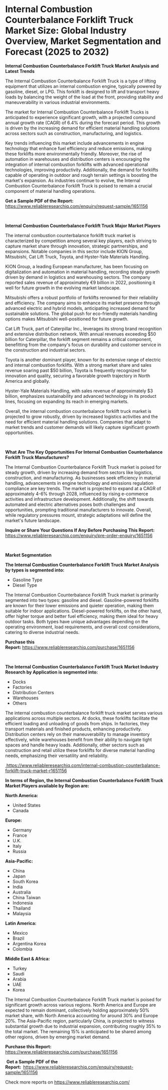 <p><h1>Internal Combustion Counterbalance Forklift Truck Market Size: Global Industry Overview, Market Segmentation and Forecast (2025 to 2032)</h1></p><p><strong>Internal Combustion Counterbalance Forklift Truck Market Analysis and Latest Trends</strong></p>
<p><p>The Internal Combustion Counterbalance Forklift Truck is a type of lifting equipment that utilizes an internal combustion engine, typically powered by gasoline, diesel, or LPG. This forklift is designed to lift and transport heavy loads by balancing the weight of the load at the front, providing stability and maneuverability in various industrial environments. </p><p>The market for Internal Combustion Counterbalance Forklift Trucks is anticipated to experience significant growth, with a projected compound annual growth rate (CAGR) of 6.4% during the forecast period. This growth is driven by the increasing demand for efficient material handling solutions across sectors such as construction, manufacturing, and logistics. </p><p>Key trends influencing this market include advancements in engine technology that enhance fuel efficiency and reduce emissions, making these forklifts more environmentally friendly. Moreover, the rise of automation in warehouses and distribution centers is encouraging the integration of internal combustion forklifts with advanced operational technologies, improving productivity. Additionally, the demand for forklifts capable of operating in outdoor and rough terrain settings is boosting the market's expansion. As industries continue to evolve, the Internal Combustion Counterbalance Forklift Truck is poised to remain a crucial component of material handling operations.</p></p>
<p><strong>Get a Sample PDF of the Report:&nbsp;</strong> <a href="https://www.reliableresearchiq.com/enquiry/request-sample/1651156?utm_campaign=3282&utm_medium=2&utm_source=Github&utm_content=ia&utm_term=08042025&utm_id=internal-combustion-counterbalance-forklift-truck">https://www.reliableresearchiq.com/enquiry/request-sample/1651156</a></p>
<p>&nbsp;</p>
<p><strong>Internal Combustion Counterbalance Forklift Truck Major Market Players</strong></p>
<p><p>The internal combustion counterbalance forklift truck market is characterized by competition among several key players, each striving to capture market share through innovation, strategic partnerships, and expansions. Notable companies in this sector include KION Group, Mitsubishi, Cat Lift Truck, Toyota, and Hyster-Yale Materials Handling.</p><p>KION Group, a leading European manufacturer, has been focusing on digitalization and automation in material handling, recording steady growth driven by demand in logistics and warehousing sectors. The company reported sales revenue of approximately €9 billion in 2022, positioning it well for future growth in the evolving market landscape.</p><p>Mitsubishi offers a robust portfolio of forklifts renowned for their reliability and efficiency. The company aims to enhance its market presence through advanced electric and hybrid models, anticipating increased demand for sustainable solutions. The global push for eco-friendly materials handling options makes Mitsubishi well-positioned for future growth.</p><p>Cat Lift Truck, part of Caterpillar Inc., leverages its strong brand recognition and extensive distribution network. With annual revenues exceeding $50 billion for Caterpillar, the forklift segment remains a critical component, benefitting from the company's focus on durability and customer service in the construction and industrial sectors.</p><p>Toyota is another dominant player, known for its extensive range of electric and internal combustion forklifts. With a strong market share and sales revenue soaring past $50 billion, Toyota is frequently recognized for innovation and quality, securing a favorable growth trajectory in North America and globally.</p><p>Hyster-Yale Materials Handling, with sales revenue of approximately $3 billion, emphasizes sustainability and advanced technology in its product lines, focusing on expanding its reach in emerging markets.</p><p>Overall, the internal combustion counterbalance forklift truck market is projected to grow robustly, driven by increased logistics activities and the need for efficient material handling solutions. Companies that adapt to market trends and customer demands will likely capture significant growth opportunities.</p></p>
<p>&nbsp;</p>
<p><strong>What Are The Key Opportunities For Internal Combustion Counterbalance Forklift Truck Manufacturers?</strong></p>
<p><p>The Internal Combustion Counterbalance Forklift Truck market is poised for steady growth, driven by increasing demand from sectors like logistics, construction, and manufacturing. As businesses seek efficiency in material handling, advancements in engine technology and emissions regulation compliance are key trends. The market is projected to expand at a CAGR of approximately 4-6% through 2028, influenced by rising e-commerce activities and infrastructure development. Additionally, the shift towards automated and electric alternatives poses both challenges and opportunities, prompting traditional manufacturers to innovate. Overall, while regulatory pressures mount, strategic adaptations will define the market's future landscape.</p></p>
<p><strong>Inquire or Share Your Questions If Any Before Purchasing This Report:</strong> <a href="https://www.reliableresearchiq.com/enquiry/pre-order-enquiry/1651156?utm_campaign=3282&utm_medium=2&utm_source=Github&utm_content=ia&utm_term=08042025&utm_id=internal-combustion-counterbalance-forklift-truck">https://www.reliableresearchiq.com/enquiry/pre-order-enquiry/1651156</a></p>
<p>&nbsp;</p>
<p><strong>Market Segmentation</strong></p>
<p><strong>The Internal Combustion Counterbalance Forklift Truck Market Analysis by types is segmented into:</strong></p>
<p><ul><li>Gasoline Type</li><li>Diesel Type</li></ul></p>
<p><p>The Internal Combustion Counterbalance Forklift Truck market is primarily segmented into two types: gasoline and diesel. Gasoline-powered forklifts are known for their lower emissions and quieter operation, making them suitable for indoor applications. Diesel-powered forklifts, on the other hand, offer higher torque and better fuel efficiency, making them ideal for heavy outdoor tasks. Both types have unique advantages depending on the operating environment, load requirements, and overall cost considerations, catering to diverse industrial needs.</p></p>
<p><strong>Purchase this Report:&nbsp;</strong><a href="https://www.reliableresearchiq.com/purchase/1651156?utm_campaign=3282&utm_medium=2&utm_source=Github&utm_content=ia&utm_term=08042025&utm_id=internal-combustion-counterbalance-forklift-truck">https://www.reliableresearchiq.com/purchase/1651156</a></p>
<p>&nbsp;</p>
<p><strong>The Internal Combustion Counterbalance Forklift Truck Market Industry Research by Application is segmented into:</strong></p>
<p><ul><li>Docks</li><li>Factories</li><li>Distribution Centers</li><li>Warehouses</li><li>Others</li></ul></p>
<p><p>The internal combustion counterbalance forklift truck market serves various applications across multiple sectors. At docks, these forklifts facilitate the efficient loading and unloading of goods from ships. In factories, they transport materials and finished products, enhancing productivity. Distribution centers rely on their maneuverability to manage inventory effectively, while warehouses benefit from their ability to navigate tight spaces and handle heavy loads. Additionally, other sectors such as construction and retail utilize these forklifts for diverse material handling needs, emphasizing their versatility and reliability.</p></p>
<p><a href="https://www.reliableresearchiq.com/internal-combustion-counterbalance-forklift-truck-market-r1651156?utm_campaign=3282&utm_medium=2&utm_source=Github&utm_content=ia&utm_term=08042025&utm_id=internal-combustion-counterbalance-forklift-truck">&nbsp;https://www.reliableresearchiq.com/internal-combustion-counterbalance-forklift-truck-market-r1651156</a></p>
<p><strong>In terms of Region, the Internal Combustion Counterbalance Forklift Truck Market Players available by Region are:</strong></p>
<p>
    <p> <strong> North America: </strong>
        <ul>
            <li>United States</li>
            <li>Canada</li>
        </ul>
        </p> 
    <p> <strong> Europe: </strong>
        <ul>
            <li>Germany</li>
            <li>France</li>
            <li>U.K.</li>
            <li>Italy</li>
            <li>Russia</li>
        </ul>
        </p> 
    <p> <strong> Asia-Pacific: </strong>
        <ul>
            <li>China</li>
            <li>Japan</li>
            <li>South Korea</li>
            <li>India</li>
            <li>Australia</li>
            <li>China Taiwan</li>
            <li>Indonesia</li>
            <li>Thailand</li>
            <li>Malaysia</li>
        </ul>
        </p> 
    <p> <strong> Latin America: </strong>
        <ul>
            <li>Mexico</li>
            <li>Brazil</li>
            <li>Argentina Korea</li>
            <li>Colombia</li>
        </ul>
        </p> 
    <p> <strong> Middle East & Africa: </strong>
        <ul>
            <li>Turkey</li>
            <li>Saudi</li>
            <li>Arabia</li>
            <li>UAE</li>
            <li>Korea</li>
        </ul>
    </p>
    </p>
<p><p>The Internal Combustion Counterbalance Forklift Truck market is poised for significant growth across various regions. North America and Europe are expected to remain dominant, collectively holding approximately 50% market share, with North America accounting for around 30% and Europe 20%. The Asia-Pacific region, particularly China, is projected to witness substantial growth due to industrial expansion, contributing roughly 35% to the total market. The remaining 15% is anticipated to be shared among other regions, driven by emerging market demand.</p></p>
<p><strong>Purchase this Report: </strong><a href="https://www.reliableresearchiq.com/purchase/1651156?utm_campaign=3282&utm_medium=2&utm_source=Github&utm_content=ia&utm_term=08042025&utm_id=internal-combustion-counterbalance-forklift-truck">https://www.reliableresearchiq.com/purchase/1651156</a></p>
<p>&nbsp;<strong>Get a Sample PDF of the Report:&nbsp;&nbsp;</strong><a href="https://www.reliableresearchiq.com/enquiry/request-sample/1651156?utm_campaign=3282&utm_medium=2&utm_source=Github&utm_content=ia&utm_term=08042025&utm_id=internal-combustion-counterbalance-forklift-truck">https://www.reliableresearchiq.com/enquiry/request-sample/1651156</a></p>
<p><strong></strong></p>
<p>Check more reports on <a href="https://www.reliableresearchiq.com/?utm_campaign=3282&utm_medium=2&utm_source=Github&utm_content=ia&utm_term=08042025&utm_id=internal-combustion-counterbalance-forklift-truck">https://www.reliableresearchiq.com/</a></p>